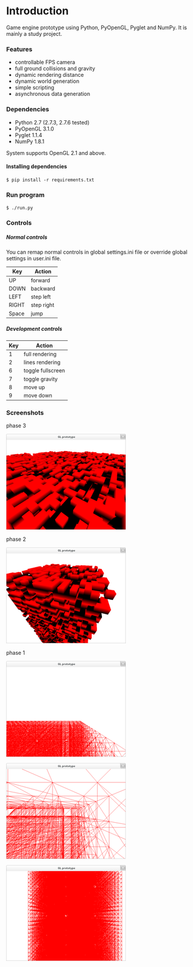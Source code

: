 Introduction
==============

Game engine prototype using Python, PyOpenGL, Pyglet and NumPy. It is mainly a study project.

### Features
* controllable FPS camera
* full ground collisions and gravity
* dynamic rendering distance
* dynamic world generation
* simple scripting
* asynchronous data generation


### Dependencies
* Python 2.7 (2.7.3, 2.7.6 tested)
* PyOpenGL 3.1.0
* Pyglet 1.1.4
* NumPy 1.8.1

System supports OpenGL 2.1 and above.

#### Installing dependencies
```
$ pip install -r requirements.txt
```

### Run program
```
$ ./run.py
```


### Controls
##### Normal controls
You can remap normal controls in global settings.ini file or override global settings in user.ini file.

Key | Action
---|---
UP | forward
DOWN | backward
LEFT | step left
RIGHT | step right
Space | jump

##### Development controls

Key | Action
---|---
1 | full rendering
2 | lines rendering
6 | toggle fullscreen
7 | toggle gravity
8 | move up
9 | move down


### Screenshots
phase 3

![phase 3](/imgs/img5.png)

phase 2

![](/imgs/img4.png)

phase 1

![](/imgs/img2.png)

![](/imgs/img1.png)

![](/imgs/img3.png)
